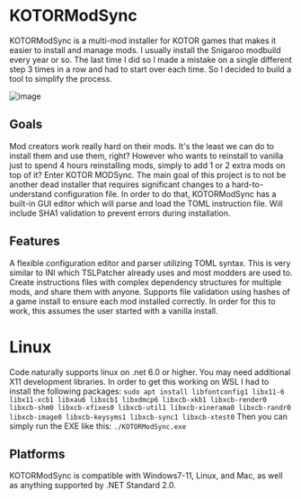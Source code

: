 # KOTORModSync
KOTORModSync is a multi-mod installer for KOTOR games that makes it easier to install and manage mods. I usually install the Snigaroo modbuild every year or so. The last time I did so I made a mistake on a single different step 3 times in a row and had to start over each time. So I decided to build a tool to simplify the process.

![image](https://github.com/th3w1zard1/KOTORModSync/assets/2219836/094af450-d300-4db5-82be-5614e6dea78e)


## Goals
Mod creators work really hard on their mods. It's the least we can do to install them and use them, right? However who wants to reinstall to vanilla just to spend 4 hours reinstalling mods, simply to add 1 or 2 extra mods on top of it?
Enter KOTOR MODSync.
The main goal of this project is to not be another dead installer that requires significant changes to a hard-to-understand configuration file. In order to do that, KOTORModSync has a built-in GUI editor which will parse and load the TOML instruction file.
Will include SHA1 validation to prevent errors during installation.

## Features
A flexible configuration editor and parser utilizing TOML syntax. This is very similar to INI which TSLPatcher already uses and most modders are used to.
Create instructions files with complex dependency structures for multiple mods, and share them with anyone.
Supports file validation using hashes of a game install to ensure each mod installed correctly. In order for this to work, this assumes the user started with a vanilla install.

# Linux
Code naturally supports linux on .net 6.0 or higher. You may need additional X11 development libraries. In order to get this working on WSL I had to install the following packages:
`sudo apt install libfontconfig1 libx11-6 libx11-xcb1 libxau6 libxcb1 libxdmcp6 libxcb-xkb1 libxcb-render0 libxcb-shm0 libxcb-xfixes0 libxcb-util1 libxcb-xinerama0 libxcb-randr0 libxcb-image0 libxcb-keysyms1 libxcb-sync1 libxcb-xtest0`
Then you can simply run the EXE like this:
`./KOTORModSync.exe`

## Platforms
KOTORModSync is compatible with Windows7-11, Linux, and Mac, as well as anything supported by .NET Standard 2.0.
